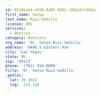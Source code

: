 ```yaml
---
id: 9218e1e4-e528-4d93-9262-c88a15fcb91a
first_name: Sonya
last_name: Ruiz-Sedillo
license: DDS
services:
  - Dentist
category: Dentists
org_name: 'Dr. Sonya Ruiz-Sedillo'
address: '8490 S Eastern Ave'
city: 'Las Vegas'
state: NV
zip: '89123'
phone: '(702) 914-0000'
title: 'Dr. Sonya Ruiz-Sedillo'
_geoloc:
  lat: 36.1653
  lng: -115.116
---
```

